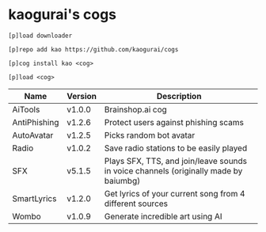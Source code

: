 # kaogurai's cogs

```
[p]load downloader

[p]repo add kao https://github.com/kaogurai/cogs

[p]cog install kao <cog>

[p]load <cog>
```

| Name | Version | Description |
|----------|--------|---------------------|
| AiTools  | v1.0.0 | Brainshop.ai cog |
| AntiPhishing  | v1.2.6 | Protect users against phishing scams |
| AutoAvatar | v1.2.5 | Picks random bot avatar |
| Radio | v1.0.2 | Save radio stations to be easily played |
| SFX | v5.1.5 | Plays SFX, TTS, and join/leave sounds in voice channels (originally made by baiumbg) |
| SmartLyrics | v1.2.0 | Get lyrics of your current song from 4 different sources |
| Wombo | v1.0.9 | Generate incredible art using AI |

